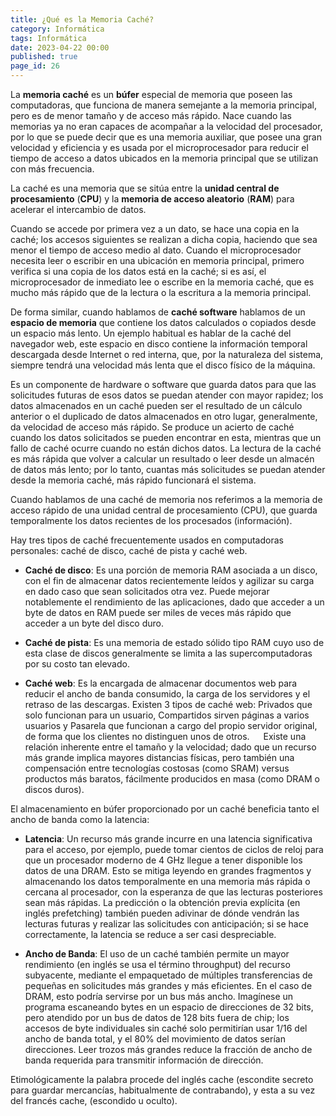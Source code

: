 ```yaml
---
title: ¿Qué es la Memoria Caché?
category: Informática
tags: Informática
date: 2023-04-22 00:00
published: true
page_id: 26
---
```


La **memoria caché** es un **búfer** especial de memoria que poseen las computadoras, que funciona de manera semejante a la memoria principal, pero es de menor tamaño y de acceso más rápido. Nace cuando las memorias ya no eran capaces de acompañar a la velocidad del procesador, por lo que se puede decir que es una memoria auxiliar, que posee una gran velocidad y eficiencia y es usada por el microprocesador para reducir el tiempo de acceso a datos ubicados en la memoria principal que se utilizan con más frecuencia.

La caché es una memoria que se sitúa entre la **unidad central de procesamiento** (**CPU**) y la **memoria de acceso aleatorio** (**RAM**) para acelerar el intercambio de datos.

Cuando se accede por primera vez a un dato, se hace una copia en la caché; los accesos siguientes se realizan a dicha copia, haciendo que sea menor el tiempo de acceso medio al dato. Cuando el microprocesador necesita leer o escribir en una ubicación en memoria principal, primero verifica si una copia de los datos está en la caché; si es así, el microprocesador de inmediato lee o escribe en la memoria caché, que es mucho más rápido que de la lectura o la escritura a la memoria principal.

De forma similar, cuando hablamos de **caché software** hablamos de un **espacio de memoria** que contiene los datos calculados o copiados desde un espacio más lento. Un ejemplo habitual es hablar de la caché del navegador web, este espacio en disco contiene la información temporal descargada desde Internet o red interna, que, por la naturaleza del sistema, siempre tendrá una velocidad más lenta que el disco físico de la máquina.

Es un componente de hardware o software que guarda datos para que las solicitudes futuras de esos datos se puedan atender con mayor rapidez; los datos almacenados en un caché pueden ser el resultado de un cálculo anterior o el duplicado de datos almacenados en otro lugar, generalmente, da velocidad de acceso más rápido. Se produce un acierto de caché cuando los datos solicitados se pueden encontrar en esta, mientras que un fallo de caché ocurre cuando no están dichos datos. La lectura de la caché es más rápida que volver a calcular un resultado o leer desde un almacén de datos más lento; por lo tanto, cuantas más solicitudes se puedan atender desde la memoria caché, más rápido funcionará el sistema.

Cuando hablamos de una caché de memoria nos referimos a la memoria de acceso rápido de una unidad central de procesamiento (CPU), que guarda temporalmente los datos recientes de los procesados (información).

Hay tres tipos de caché frecuentemente usados en computadoras personales: caché de disco, caché de pista y caché web.

* **Caché de disco**: Es una porción de memoria RAM asociada a un disco, con el fin de almacenar datos recientemente leídos y agilizar su carga en dado caso que sean solicitados otra vez. Puede mejorar notablemente el rendimiento de las aplicaciones, dado que acceder a un byte de datos en RAM puede ser miles de veces más rápido que acceder a un byte del disco duro.

* **Caché de pista**: Es una memoria de estado sólido tipo RAM cuyo uso de esta clase de discos generalmente se limita a las supercomputadoras por su costo tan elevado.

* **Caché web**: Es la encargada de almacenar documentos web para reducir el ancho de banda consumido, la carga de los servidores y el retraso de las descargas. Existen 3 tipos de caché web: Privados que solo funcionan para un usuario, Compartidos sirven páginas a varios usuarios y Pasarela que funcionan a cargo del propio servidor original, de forma que los clientes no distinguen unos de otros.
 
Existe una relación inherente entre el tamaño y la velocidad; dado que un recurso más grande implica mayores distancias físicas, pero también una compensación entre tecnologías costosas (como SRAM) versus productos más baratos, fácilmente producidos en masa (como DRAM o discos duros).

El almacenamiento en búfer proporcionado por un caché beneficia tanto el ancho de banda como la latencia:

* **Latencia**: Un recurso más grande incurre en una latencia significativa para el acceso, por ejemplo, puede tomar cientos de ciclos de reloj para que un procesador moderno de 4 GHz llegue a tener disponible los datos de una DRAM. Esto se mitiga leyendo en grandes fragmentos y almacenando los datos temporalmente en una memoria más rápida o cercana al procesador, con la esperanza de que las lecturas posteriores sean más rápidas. La predicción o la obtención previa explícita (en inglés prefetching) también pueden adivinar de dónde vendrán las lecturas futuras y realizar las solicitudes con anticipación; si se hace correctamente, la latencia se reduce a ser casi despreciable.

* **Ancho de Banda**: El uso de un caché también permite un mayor rendimiento (en inglés se usa el término throughput) del recurso subyacente, mediante el empaquetado de múltiples transferencias de pequeñas en solicitudes más grandes y más eficientes. En el caso de DRAM, esto podría servirse por un bus más ancho. Imagínese un programa escaneando bytes en un espacio de direcciones de 32 bits, pero atendido por un bus de datos de 128 bits fuera de chip; los accesos de byte individuales sin caché solo permitirían usar 1/16 del ancho de banda total, y el 80% del movimiento de datos serían direcciones. Leer trozos más grandes reduce la fracción de ancho de banda requerida para transmitir información de dirección.

Etimológicamente la palabra procede del inglés cache (escondite secreto para guardar mercancías, habitualmente de contrabando), y esta a su vez del francés cache, (escondido u oculto).
